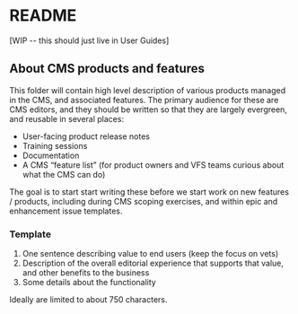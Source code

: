 # README

\[WIP -- this should just live in User Guides\]

## About CMS products and features

This folder will contain high level description of various products managed in the CMS, and associated features. The primary audience for these are CMS editors, and they should be written so that they are largely evergreen, and reusable in several places:

* User-facing product release notes
* Training sessions
* Documentation
* A CMS “feature list” \(for product owners and VFS teams curious about what the CMS can do\)

The goal is to start start writing these before we start work on new features / products, including during CMS scoping exercises, and within epic and enhancement issue templates.

### Template

1. One sentence describing value to end users \(keep the focus on vets\)
2. Description of the overall editorial experience that supports that value, and other benefits to the business
3. Some details about the functionality

Ideally are limited to about 750 characters.

